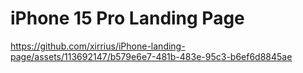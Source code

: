 # iPhone 15 Pro Landing Page


https://github.com/xirrius/iPhone-landing-page/assets/113692147/b579e6e7-481b-483e-95c3-b6ef6d8845ae
